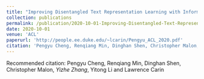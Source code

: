 ```yaml
---
title: "Improving Disentangled Text Representation Learning with Information Theoretical Guidance."
collection: publications
permalink: /publication/2020-10-01-Improving-Disentangled-Text-Representation-Learning-with-Information-Theoretical-Guidance
date: 2020-10-01
venue: 'ACL'
paperurl: 'http://people.ee.duke.edu/~lcarin/Pengyu_ACL_2020.pdf'
citation: 'Pengyu Cheng, Renqiang Min, Dinghan Shen, Christopher Malon, <b>Yizhe Zhang</b>, Yitong Li and Lawrence Carin'
---
```

Recommended citation: Pengyu Cheng, Renqiang Min, Dinghan Shen, Christopher Malon, *Yizhe Zhang*, Yitong Li and Lawrence Carin